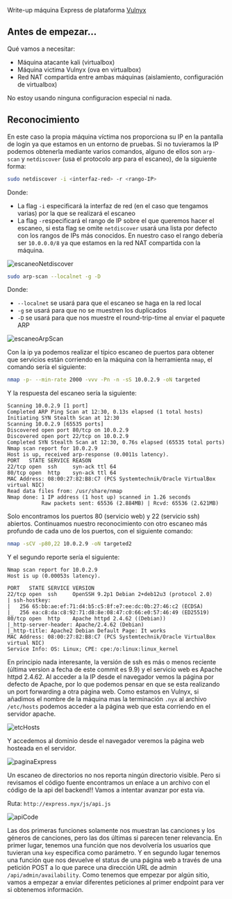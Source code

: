 Write-up máquina Express de plataforma [Vulnyx](https://vulnyx.com/#Express)

## Antes de empezar...

Qué vamos a necesitar:

- Máquina atacante kali (virtualbox)
- Máquina victima Vulnyx (ova en virtualbox)
- Red NAT compartida entre ambas máquinas (aislamiento, configuración de virtualbox)

No estoy usando ninguna configuracion especial ni nada.
## Reconocimiento

En este caso la propia máquina víctima nos proporciona su IP en la pantalla de login ya que estamos en un entorno de pruebas. Si no tuvieramos la IP podemos obtenerla mediante varios comandos, alguno de ellos son `arp-scan` y `netdiscover` (usa el protocolo arp para el escaneo), de la siguiente forma:

```bash
sudo netdiscover -i <interfaz-red> -r <rango-IP>
```

Donde:
- La flag `-i` especificará la interfaz de red (en el caso que tengamos varias) por la que se realizará el escaneo
- La flag `-r`especificará el rango de IP sobre el que queremos hacer el escaneo, si esta flag se omite `netdiscover` usará una lista por defecto con los rangos de IPs más conocidos. En nuestro caso el rango debería ser `10.0.0.0/8` ya que estamos en la red NAT compartida con la máquina.

![escaneoNetdiscover](https://github.com/user-attachments/assets/05217bec-030b-4511-9bc3-1367cf578b0d)

```bash
sudo arp-scan --localnet -g -D
```

Donde:
- `--localnet` se usará para que el escaneo se haga en la red local
- `-g` se usará para que no se muestren los duplicados
- `-D` se usará para que nos muestre el round-trip-time al enviar el paquete ARP

![escaneoArpScan](https://github.com/user-attachments/assets/1f106734-e184-4de0-a38d-191ef4d13122)

Con la ip ya podemos realizar el típico escaneo de puertos para obtener que servicios están corriendo en la máquina con la herramienta `nmap`, el comando sería el siguiente:

```bash
nmap -p- --min-rate 2000 -vvv -Pn -n -sS 10.0.2.9 -oN targeted
```

Y la respuesta del escaneo sería la siguiente:

```
Scanning 10.0.2.9 [1 port]
Completed ARP Ping Scan at 12:30, 0.13s elapsed (1 total hosts)
Initiating SYN Stealth Scan at 12:30
Scanning 10.0.2.9 [65535 ports]
Discovered open port 80/tcp on 10.0.2.9
Discovered open port 22/tcp on 10.0.2.9
Completed SYN Stealth Scan at 12:30, 0.76s elapsed (65535 total ports)
Nmap scan report for 10.0.2.9
Host is up, received arp-response (0.0011s latency).
PORT   STATE SERVICE REASON
22/tcp open  ssh     syn-ack ttl 64
80/tcp open  http    syn-ack ttl 64
MAC Address: 08:00:27:82:B8:C7 (PCS Systemtechnik/Oracle VirtualBox virtual NIC)
Read data files from: /usr/share/nmap
Nmap done: 1 IP address (1 host up) scanned in 1.26 seconds
           Raw packets sent: 65536 (2.884MB) | Rcvd: 65536 (2.621MB)
```

Solo encontramos los puertos 80 (servicio web) y 22 (servicio ssh) abiertos. Continuamos nuestro reconocimiento con otro escaneo más profundo de cada uno de los puertos, con el siguiente comando:

```bash
nmap -sCV -p80,22 10.0.2.9 -oN targeted2
```

Y el segundo reporte sería el siguiente:

```
Nmap scan report for 10.0.2.9
Host is up (0.00053s latency).

PORT   STATE SERVICE VERSION
22/tcp open  ssh     OpenSSH 9.2p1 Debian 2+deb12u3 (protocol 2.0)
| ssh-hostkey: 
|   256 65:bb:ae:ef:71:d4:b5:c5:8f:e7:ee:dc:0b:27:46:c2 (ECDSA)
|_  256 ea:c8:da:c8:92:71:d8:8e:08:47:c0:66:e0:57:46:49 (ED25519)
80/tcp open  http    Apache httpd 2.4.62 ((Debian))
|_http-server-header: Apache/2.4.62 (Debian)
|_http-title: Apache2 Debian Default Page: It works
MAC Address: 08:00:27:82:B8:C7 (PCS Systemtechnik/Oracle VirtualBox virtual NIC)
Service Info: OS: Linux; CPE: cpe:/o:linux:linux_kernel
```

En principio nada interesante, la versión de ssh es más o menos reciente (última version a fecha de este commit es 9.9) y el servicio web es Apache httpd 2.4.62.
Al acceder a la IP desde el navegador vemos la página por defecto de Apache, por lo que podemos pensar en que se esta realizando un port forwarding a otra página web. Como estamos en Vulnyx, si añadimos el nombre de la máquina mas la terminación `.nyx` al archivo `/etc/hosts` podemos acceder a la página web que esta corriendo en el servidor apache.

![etcHosts](https://github.com/user-attachments/assets/096e49f7-27a4-4000-8971-fe51b5a820e2)

Y accedemos al dominio desde el navegador veremos la página web hosteada en el servidor.

![paginaExpress](https://github.com/user-attachments/assets/ace51aa2-49e2-44fe-b44c-a3f20b7bd8d0)

Un escaneo de directorios no nos reporta ningún directorio visible. Pero si revisamos el código fuente encontramos un enlace a un archivo con el código de la api del backend!! Vamos a intentar avanzar por esta vía.

Ruta: `http://express.nyx/js/api.js`

![apiCode](https://github.com/user-attachments/assets/96590b18-1363-437d-a2c3-f309a35807f1)

Las dos primeras funciones solamente nos muestran las canciones y los géneros de canciones, pero las dos últimas si parecen tener relevancia. En primer lugar, tenemos una función que nos devolvería los usuarios que tuvieran una `key` especifica como parámetro. Y en segundo lugar tenemos una función que nos devuelve el status de una página web a través de una petición POST a lo que parece una dirección URL de admin `/api/admin/availability`. Como tenemos que empezar por algún sitio, vamos a empezar a enviar diferentes peticiones al primer endpoint para ver si obtenemos información.

